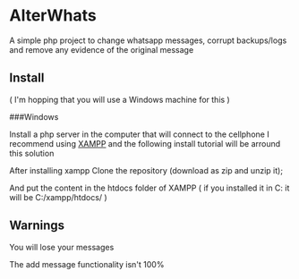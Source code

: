 # AlterWhats
A simple php project to change whatsapp messages, corrupt backups/logs and remove any evidence of the original message

## Install

( I'm hopping that you will use a Windows machine for this )

###Windows

Install a php server in the computer that will connect to the cellphone 
I recommend using [XAMPP](https://www.apachefriends.org/download.html) and the following install tutorial will be arround this solution

After installing xampp Clone the repository (download as zip and unzip it);

And put the content in the htdocs folder of XAMPP ( if you installed it in C: it will be C:/xampp/htdocs/ )



## Warnings
You will lose your messages

The add message functionality isn't 100%

